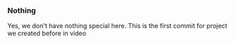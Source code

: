 ### Nothing

Yes, we don't have nothing special here. This is the first commit for project we created before in video
